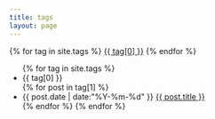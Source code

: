 ```yaml
---
title: tags
layout: page
---
```


<div id='tag_cloud'>
{% for tag in site.tags %}
<a href="#{{ tag[0] }}" title="{{ tag[0] }}" rel="{{ tag[1].size }}">{{ tag[0] }}</a>
{% endfor %}
</div>

<ul class="myn2 h4 line-h15">
  {% for tag in site.tags %}
  <li class="list-none list-seperator color-strong" id="{{ tag[0] }}">{{ tag[0] }}</li>
  {% for post in tag[1] %}
  <li class="ml1 line-h15 color-list link-list list-none">
    <time datetime="{{ post.date | date:"%Y-%m-%d" }}">{{ post.date | date:"%Y-%m-%d" }}</time>
    <a href="{{ post.url }}" title="{{ post.title }}">{{ post.title }}</a>
  </li>
  {% endfor %}
  {% endfor %}
</ul>

<script src="//cdnjs.cloudflare.com/ajax/libs/jquery/2.1.1/jquery.min.js" type="text/javascript" charset="utf-8"></script>
<script src="/media/js/jquery.tagcloud.js" type="text/javascript" charset="utf-8"></script>
<script language="javascript">
  $.fn.tagcloud.defaults = {
    size: {start: 1, end: 1, unit: 'em'},
    color: {start: '#efb6c4', end: '#ff3333'}
  };

  $(function () {
    $('#tag_cloud a').tagcloud();
  });
</script>
